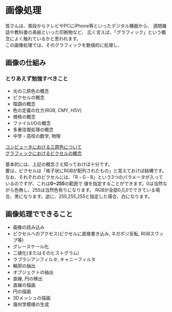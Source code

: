 # 画像処理

皆さんは、普段からテレビやPCにiPhone等といったデジタル機器から、
週間雑誌や教科書の表紙といった印刷物など、
広く言えば、「グラフィック」という概念によく触れているかと思われます。  
この画像処理では、そのグラフィックを数値的に処理し、

## 画像の仕組み

### とりあえず勉強すべきこと
- 光の三原色の概念
- ピクセルの概念
- 階調の概念
- 色の定義の仕方(RGB, CMY, HSV)
- 規格の概念
- ファイルI/Oの概念
- 多重往復処理の概念
- 中学・高校の数学, 物理

[コンピュータにおける三原色について](http://yokoyamatakashi.com/archives/1306)  
[グラフィックにおけるピクセルの概念](https://e-words.jp/w/%E3%83%94%E3%82%AF%E3%82%BB%E3%83%AB.html)

基本的には、上記の概念さえ知っておけば十分です。  
要は、ピクセルは「格子状にRGBが配列されたもの」と覚えておけば結構です。  
なお、それぞれのピクセルには、「R・G・B」という3つのパラメータが入っているのですが、これは**0~255**の範囲で
値を指定することができます。0は当然ながら色無し、255は当然色有りになります。
RGBが全部0,0,0でできている場合、黒になります。逆に、255,255,255と指定した場合、白になります。

## 画像処理でできること

- 画像の読み込み
- ピクセルへのアクセス(ピクセルに直接書き込み, ネガポジ反転, RGBスワップ等)
- グレースケール化
- 二値化(またはそのヒストグラム)
- ラプラシアンフィルタ, キャニーフィルタ
- 輪郭の抽出
- オブジェクトの抽出
- 直線, 円の検出
- 直線の描画
- 円の描画
- 3Dメッシュの描画
- 幾何学模様の生成
